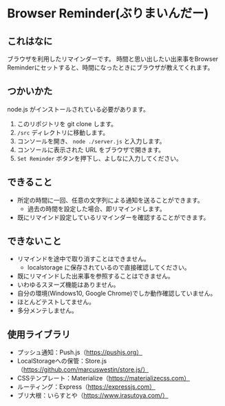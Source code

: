 # Browser Reminder(ぶりまいんだー)

## これはなに

ブラウザを利用したリマインダーです。
時間と思い出したい出来事をBrowser Reminderにセットすると、時間になったときにブラウザが教えてくれます。

## つかいかた

node.js がインストールされている必要があります。

1. このリポジトリを git clone します。
1. `/src` ディレクトリに移動します。
1. コンソールを開き、 `node ./server.js` と入力します。
1. コンソールに表示された URL をブラウザで開きます。
1. `Set Reminder` ボタンを押下し、よしなに入力してください。

## できること

* 所定の時間に一回、任意の文字列による通知を送ることができます。
  * 過去の時間を設定した場合、即リマインドします。
* 既にリマインド設定しているリマインダーを確認することができます。

## できないこと

* リマインドを途中で取り消すことはできません。
  * localstorage に保存されているので直接確認してください。
* 既にリマインドした出来事を参照することはできません。
* いわゆるスヌーズ機能はありません。
* 自分の環境(Windows10, Google Chrome)でしか動作確認していません。
* ほとんどテストしてません。
* 多分メンテしません。

## 使用ライブラリ

* プッシュ通知：Push.js（https://pushjs.org）
* LocalStorageへの保管：Store.js（https://github.com/marcuswestin/store.js/）
* CSSテンプレート：Materialize（https://materializecss.com）
* ルーティング：Express（https://expressjs.com）
* ブリ大根：いらすとや（https://www.irasutoya.com/）
